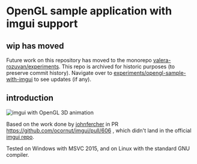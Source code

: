 # OpenGL sample application with imgui support

## wip has moved

Future work on this repository has moved to the monorepo [valera-rozuvan/experiments](https://github.com/valera-rozuvan/experiments). This repo is archived for historic purposes (to preserve commit history). Navigate over to [experiments/opengl-sample-with-imgui](https://github.com/valera-rozuvan/experiments/tree/main/opengl-sample-with-imgui) to see updates (if any).

## introduction

![imgui with OpenGL 3D animation](screenshots/imgui_with_opengl_3d_animation.png)

Based on the work done by [johnfercher](https://github.com/johnfercher) in PR
https://github.com/ocornut/imgui/pull/606 , which didn't land in the official
[imgui repo](https://github.com/ocornut/imgui).

Tested on Windows with MSVC 2015, and on Linux with the standard GNU compiler.
